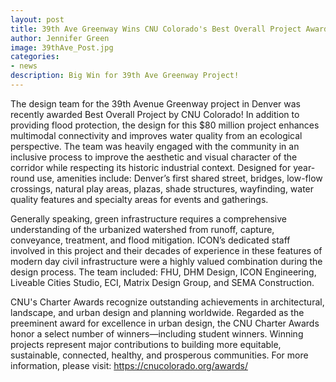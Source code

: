 ```yaml
---
layout: post
title: 39th Ave Greenway Wins CNU Colorado's Best Overall Project Award 2020
author: Jennifer Green
image: 39thAve_Post.jpg
categories:
- news
description: Big Win for 39th Ave Greenway Project!
---
```


The design team for the 39th Avenue Greenway project in Denver was recently awarded Best Overall Project by CNU Colorado! In addition to providing flood protection, the design for this $80 million project enhances multimodal connectivity and improves water quality from an ecological perspective. The team was heavily engaged with the community in an inclusive process to improve the aesthetic and visual character of the corridor while respecting its historic industrial context. Designed for year-round use, amenities include: Denver’s first shared street, bridges, low-flow crossings, natural play areas, plazas, shade structures, wayfinding, water quality features and specialty areas for events and gatherings.

Generally speaking, green infrastructure requires a comprehensive understanding of the urbanized watershed from runoff, capture, conveyance, treatment, and flood mitigation. ICON’s dedicated staff involved in this project and their decades of experience in these features of modern day civil infrastructure were a highly valued combination during the design process. The team included: FHU, DHM Design, ICON Engineering, Liveable Cities Studio, ECI, Matrix Design Group, and SEMA Construction.

CNU's Charter Awards recognize outstanding achievements in architectural, landscape, and urban design and planning worldwide. Regarded as the preeminent award for excellence in urban design, the CNU Charter Awards honor a select number of winners—including student winners. Winning projects represent major contributions to building more equitable, sustainable, connected, healthy, and prosperous communities. For more information, please visit: https://cnucolorado.org/awards/

